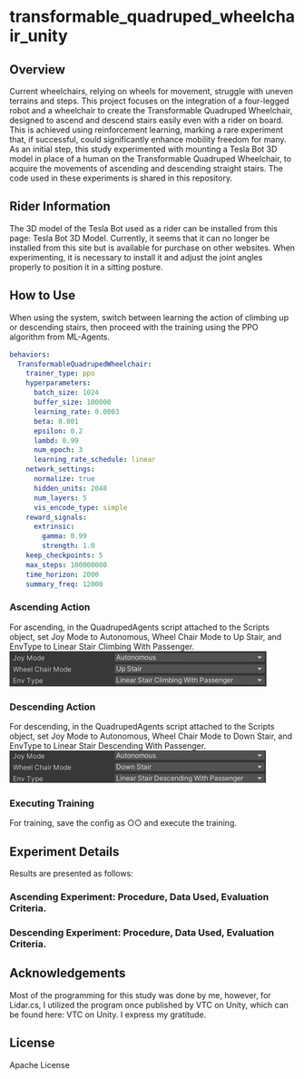 # transformable_quadruped_wheelchair_unity


## Overview
Current wheelchairs, relying on wheels for movement, struggle with uneven terrains and steps. This project focuses on the integration of a four-legged robot and a wheelchair to create the Transformable Quadruped Wheelchair, designed to ascend and descend stairs easily even with a rider on board. This is achieved using reinforcement learning, marking a rare experiment that, if successful, could significantly enhance mobility freedom for many. As an initial step, this study experimented with mounting a Tesla Bot 3D model in place of a human on the Transformable Quadruped Wheelchair, to acquire the movements of ascending and descending straight stairs. The code used in these experiments is shared in this repository.

## Rider Information
The 3D model of the Tesla Bot used as a rider can be installed from this page: Tesla Bot 3D Model. Currently, it seems that it can no longer be installed from this site but is available for purchase on other websites. When experimenting, it is necessary to install it and adjust the joint angles properly to position it in a sitting posture.

## How to Use
When using the system, switch between learning the action of climbing up or descending stairs, then proceed with the training using the PPO algorithm from ML-Agents.

``` transformable-quadruped-wheelchair.yaml
behaviors:
  TransformableQuadrupedWheelchair:
    trainer_type: ppo
    hyperparameters:
      batch_size: 1024
      buffer_size: 100000
      learning_rate: 0.0003
      beta: 0.001
      epsilon: 0.2
      lambd: 0.99
      num_epoch: 3
      learning_rate_schedule: linear
    network_settings:
      normalize: true
      hidden_units: 2048
      num_layers: 5
      vis_encode_type: simple
    reward_signals:
      extrinsic:
        gamma: 0.99
        strength: 1.0
    keep_checkpoints: 5
    max_steps: 100000000
    time_horizon: 2000
    summary_freq: 12000
```

### Ascending Action
For ascending, in the QuadrupedAgents script attached to the Scripts object, set Joy Mode to Autonomous, Wheel Chair Mode to Up Stair, and EnvType to Linear Stair Climbing With Passenger.
![image](https://github.com/AkamisakaAtsuki/transformable_quadruped_wheelchair_unity/blob/main/Assets/Images/stair-ascend.png)


### Descending Action
For descending, in the QuadrupedAgents script attached to the Scripts object, set Joy Mode to Autonomous, Wheel Chair Mode to Down Stair, and EnvType to Linear Stair Descending With Passenger.
![image](https://github.com/AkamisakaAtsuki/transformable_quadruped_wheelchair_unity/blob/main/Assets/Images/stair-descend.png)

### Executing Training
For training, save the config as ○○ and execute the training.
## Experiment Details
Results are presented as follows:

### Ascending Experiment: Procedure, Data Used, Evaluation Criteria.
### Descending Experiment: Procedure, Data Used, Evaluation Criteria.

## Acknowledgements
Most of the programming for this study was done by me, however, for Lidar.cs, I utilized the program once published by VTC on Unity, which can be found here: VTC on Unity. I express my gratitude.

## License
Apache License

